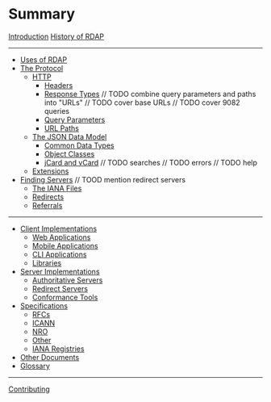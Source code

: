 # Summary

[Introduction](README.md)
[History of RDAP](misc/history.md)

---

- [Uses of RDAP](misc/uses.md)
- [The Protocol](protocol/README.md)
    - [HTTP](protocol/http.md)
        - [Headers](protocol/headers.md)
        - [Response Types](protocol/response_types.md)
        // TODO combine query parameters and paths into "URLs"
        // TODO cover base URLs
        // TODO cover 9082 queries
        - [Query Parameters](protocol/query_parameters.md)
        - [URL Paths](protocol/url_paths.md)
    - [The JSON Data Model](protocol/json.md)
        - [Common Data Types](protocol/common_data_types.md)
        - [Object Classes](protocol/object_classes.md)
        - [jCard and vCard](protocol/jcard_and_vcard.md)
        // TODO searches
        // TODO errors
        // TODO help
    - [Extensions](protocol/extensions.md)
- [Finding Servers](bootstrapping/README.md)
    // TOOD mention redirect servers
    - [The IANA Files](bootstrapping/iana.md)
    - [Redirects](bootstrapping/redirects.md)
    - [Referrals](bootstrapping/referrals.md)

---

- [Client Implementations](client_implementations/README.md)
    - [Web Applications](client_implementations/web_applications.md)
    - [Mobile Applications](client_implementations/mobile_applications.md)
    - [CLI Applications](client_implementations/cli_applications.md)
    - [Libraries](client_implementations/libraries.md)
- [Server Implementations](server_implementations/README.md)
    - [Authoritative Servers](server_implementations/authoritative.md)
    - [Redirect Servers](server_implementations/redirect.md)
    - [Conformance Tools](server_implementations/conformance_tools.md)
- [Specifications](specifications/README.md)
    - [RFCs](specifications/rfcs.md)
    - [ICANN](specifications/icann.md)
    - [NRO](specifications/nro.md)
    - [Other](specifications/other.md)
    - [IANA Registries](specifications/iana.md)
- [Other Documents](misc/other_documents.md)
- [Glossary](misc/glossary.md)

---

[Contributing](misc/contributing.md)
